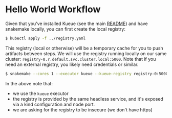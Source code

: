 # Hello World Workflow

Given that you've installed Kueue (see the main [README](../README.md)) and have snakemake locally, you can first create the local registry:

```bash
$ kubectl apply -f ../registry.yaml
```

This registry (local or otherwise) will be a temporary cache for you to push artifacts between steps.
We will use the registry running locally on our same cluster: `registry-0.r.default.svc.cluster.local:5000`.
Note that if you need an external registry, you likely need credentials or similar.

```bash
$ snakemake --cores 1 --executor kueue --kueue-registry registry-0:5000.r.default.svc.cluster.local:5000 --jobs 1 --kueue-insecure yes
```

In the above note that:

 - we use the `kueue` executor
 - the registry is provided by the same headless service, and it's exposed via a kind configuration and node port.
 - we are asking for the registry to be insecure (we don't have https)